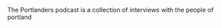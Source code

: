 <!-- ---
layout: page
title: Portlanders
permalink: /portlandersinfo/
tags: portlanderspod
--- -->

The Portlanders podcast is a collection of interviews with the people of portland
